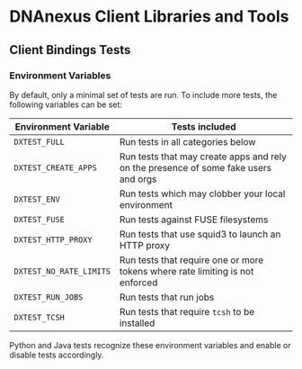 # DNAnexus Client Libraries and Tools

## Client Bindings Tests

### Environment Variables

By default, only a minimal set of tests are run.  To include more
tests, the following variables can be set:

Environment Variable    | Tests included
------------------------|---------------
`DXTEST_FULL`           | Run tests in all categories below
`DXTEST_CREATE_APPS`    | Run tests that may create apps and rely on the presence of some fake users and orgs
`DXTEST_ENV`            | Run tests which may clobber your local environment
`DXTEST_FUSE`           | Run tests against FUSE filesystems
`DXTEST_HTTP_PROXY`     | Run tests that use squid3 to launch an HTTP proxy
`DXTEST_NO_RATE_LIMITS` | Run tests that require one or more tokens where rate limiting is not enforced
`DXTEST_RUN_JOBS`       | Run tests that run jobs
`DXTEST_TCSH`           | Run tests that require `tcsh` to be installed

Python and Java tests recognize these environment variables and enable or
disable tests accordingly.
